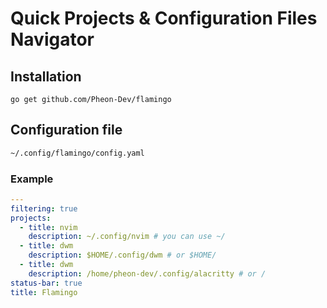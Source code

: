 # Quick Projects & Configuration Files Navigator

<!-- ![p](https://github.com/Pheon-Dev/flamingo/blob/main/flamin.gif) -->

## Installation
```
go get github.com/Pheon-Dev/flamingo
```
## Configuration file

```bash
~/.config/flamingo/config.yaml
```

### Example

```yaml
---
filtering: true
projects:
  - title: nvim
    description: ~/.config/nvim # you can use ~/
  - title: dwm
    description: $HOME/.config/dwm # or $HOME/
  - title: dwm
    description: /home/pheon-dev/.config/alacritty # or /
status-bar: true
title: Flamingo
```
